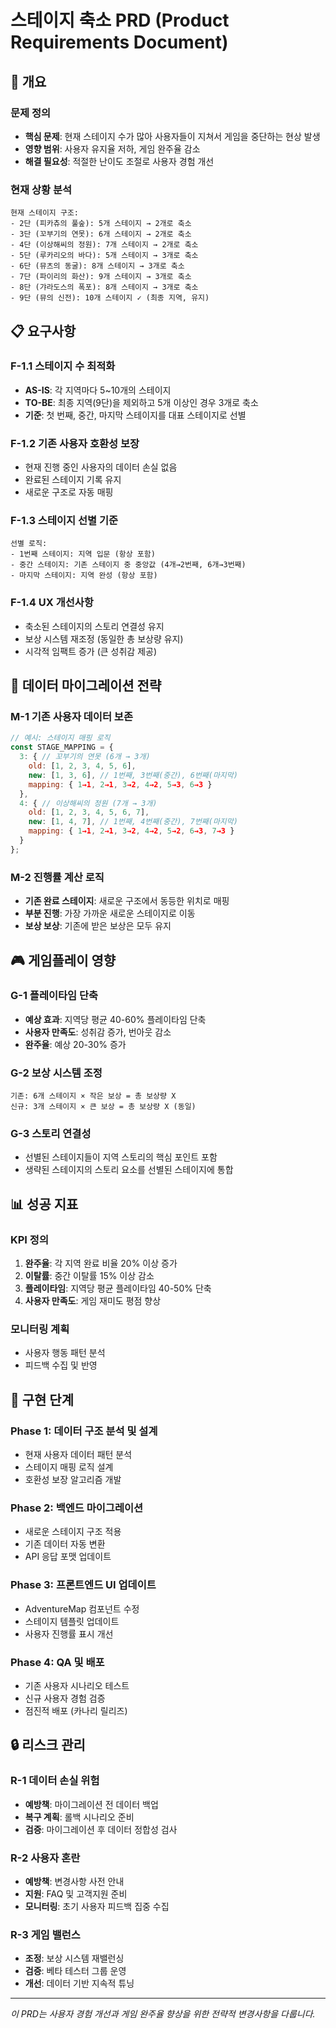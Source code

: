 # 스테이지 축소 PRD (Product Requirements Document)

## 🎯 개요

### 문제 정의
- **핵심 문제**: 현재 스테이지 수가 많아 사용자들이 지쳐서 게임을 중단하는 현상 발생
- **영향 범위**: 사용자 유지율 저하, 게임 완주율 감소
- **해결 필요성**: 적절한 난이도 조절로 사용자 경험 개선

### 현재 상황 분석
```
현재 스테이지 구조:
- 2단 (피카츄의 풀숲): 5개 스테이지 → 2개로 축소
- 3단 (꼬부기의 연못): 6개 스테이지 → 2개로 축소
- 4단 (이상해씨의 정원): 7개 스테이지 → 2개로 축소  
- 5단 (루카리오의 바다): 5개 스테이지 → 3개로 축소
- 6단 (뮤츠의 동굴): 8개 스테이지 → 3개로 축소
- 7단 (파이리의 화산): 9개 스테이지 → 3개로 축소
- 8단 (갸라도스의 폭포): 8개 스테이지 → 3개로 축소
- 9단 (뮤의 신전): 10개 스테이지 ✓ (최종 지역, 유지)
```

## 📋 요구사항

### F-1.1 스테이지 수 최적화
- **AS-IS**: 각 지역마다 5~10개의 스테이지
- **TO-BE**: 최종 지역(9단)을 제외하고 5개 이상인 경우 3개로 축소
- **기준**: 첫 번째, 중간, 마지막 스테이지를 대표 스테이지로 선별

### F-1.2 기존 사용자 호환성 보장
- 현재 진행 중인 사용자의 데이터 손실 없음
- 완료된 스테이지 기록 유지
- 새로운 구조로 자동 매핑

### F-1.3 스테이지 선별 기준
```
선별 로직:
- 1번째 스테이지: 지역 입문 (항상 포함)
- 중간 스테이지: 기존 스테이지 중 중앙값 (4개→2번째, 6개→3번째)
- 마지막 스테이지: 지역 완성 (항상 포함)
```

### F-1.4 UX 개선사항
- 축소된 스테이지의 스토리 연결성 유지
- 보상 시스템 재조정 (동일한 총 보상량 유지)
- 시각적 임팩트 증가 (큰 성취감 제공)

## 🔄 데이터 마이그레이션 전략

### M-1 기존 사용자 데이터 보존
```javascript
// 예시: 스테이지 매핑 로직
const STAGE_MAPPING = {
  3: { // 꼬부기의 연못 (6개 → 3개)
    old: [1, 2, 3, 4, 5, 6],
    new: [1, 3, 6], // 1번째, 3번째(중간), 6번째(마지막)
    mapping: { 1→1, 2→1, 3→2, 4→2, 5→3, 6→3 }
  },
  4: { // 이상해씨의 정원 (7개 → 3개)  
    old: [1, 2, 3, 4, 5, 6, 7],
    new: [1, 4, 7], // 1번째, 4번째(중간), 7번째(마지막)
    mapping: { 1→1, 2→1, 3→2, 4→2, 5→2, 6→3, 7→3 }
  }
};
```

### M-2 진행률 계산 로직
- **기존 완료 스테이지**: 새로운 구조에서 동등한 위치로 매핑
- **부분 진행**: 가장 가까운 새로운 스테이지로 이동
- **보상 보상**: 기존에 받은 보상은 모두 유지

## 🎮 게임플레이 영향

### G-1 플레이타임 단축
- **예상 효과**: 지역당 평균 40-60% 플레이타임 단축
- **사용자 만족도**: 성취감 증가, 번아웃 감소
- **완주율**: 예상 20-30% 증가

### G-2 보상 시스템 조정
```
기존: 6개 스테이지 × 작은 보상 = 총 보상량 X
신규: 3개 스테이지 × 큰 보상 = 총 보상량 X (동일)
```

### G-3 스토리 연결성
- 선별된 스테이지들이 지역 스토리의 핵심 포인트 포함
- 생략된 스테이지의 스토리 요소를 선별된 스테이지에 통합

## 📊 성공 지표

### KPI 정의
1. **완주율**: 각 지역 완료 비율 20% 이상 증가
2. **이탈률**: 중간 이탈률 15% 이상 감소  
3. **플레이타임**: 지역당 평균 플레이타임 40-50% 단축
4. **사용자 만족도**: 게임 재미도 평점 향상

### 모니터링 계획
- 사용자 행동 패턴 분석
- 피드백 수집 및 반영

## 🚀 구현 단계

### Phase 1: 데이터 구조 분석 및 설계
- 현재 사용자 데이터 패턴 분석
- 스테이지 매핑 로직 설계
- 호환성 보장 알고리즘 개발

### Phase 2: 백엔드 마이그레이션
- 새로운 스테이지 구조 적용
- 기존 데이터 자동 변환
- API 응답 포맷 업데이트

### Phase 3: 프론트엔드 UI 업데이트  
- AdventureMap 컴포넌트 수정
- 스테이지 템플릿 업데이트
- 사용자 진행률 표시 개선

### Phase 4: QA 및 배포
- 기존 사용자 시나리오 테스트
- 신규 사용자 경험 검증
- 점진적 배포 (카나리 릴리즈)

## 🔒 리스크 관리

### R-1 데이터 손실 위험
- **예방책**: 마이그레이션 전 데이터 백업
- **복구 계획**: 롤백 시나리오 준비
- **검증**: 마이그레이션 후 데이터 정합성 검사

### R-2 사용자 혼란
- **예방책**: 변경사항 사전 안내
- **지원**: FAQ 및 고객지원 준비
- **모니터링**: 초기 사용자 피드백 집중 수집

### R-3 게임 밸런스
- **조정**: 보상 시스템 재밸런싱
- **검증**: 베타 테스터 그룹 운영
- **개선**: 데이터 기반 지속적 튜닝

---
*이 PRD는 사용자 경험 개선과 게임 완주율 향상을 위한 전략적 변경사항을 다룹니다.*